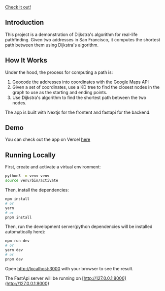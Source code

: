 [Check it out!](algorithms-project-dijkstra.vercel.app)
## Introduction

This project is a demonstration of Dijkstra's algorithm for real-life pathfinding. Given two addresses in San Francisco, it computes
the shortest path between them using Dijkstra's algorithm.

## How It Works

Under the hood, the process for computing a path is:
1. Geocode the addresses into coordinates with the Google Maps API
2. Given a set of coordinates, use a KD tree to find the closest nodes in the graph to use as the starting and ending points.
3. Use Dijkstra's algorithm to find the shortest path between the two nodes. 

The app is built with Nextjs for the frontent and fastapi for the backend. 

## Demo

You can check out the app on Vercel [here](https://algorithms-project-dijkstra.vercel.app/)


## Running Locally

First, create and activate a virtual environment:

```bash
python3 -m venv venv
source venv/bin/activate
```

Then, install the dependencies:

```bash
npm install
# or
yarn
# or
pnpm install
```

Then, run the development server(python dependencies will be installed automatically here):

```bash
npm run dev
# or
yarn dev
# or
pnpm dev
```

Open [http://localhost:3000](http://localhost:3000) with your browser to see the result.

The FastApi server will be running on [http://127.0.0.1:8000](http://127.0.0.1:8000)

